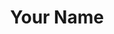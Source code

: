 ---
permalink: /profile/default/
layout: profile
header:
  image_fullwidth: head.png
title: 'Your Name'
profile:
  name: 'Your Name'
  image: 
  contacts: 
   - 'your@email.address'
  quote: '“Quote you like.”<br />(Optional)'
  roles: 
   - Your Role 1
   - Your Role 2
  about: "Your descriptions"
  participations:
   - year: 2018
     role: Your role in 2018
     results: Your medal
   - year: 2019
     role: Your role in 2019
   - year: 2020
     role: Your role in 2010
---
